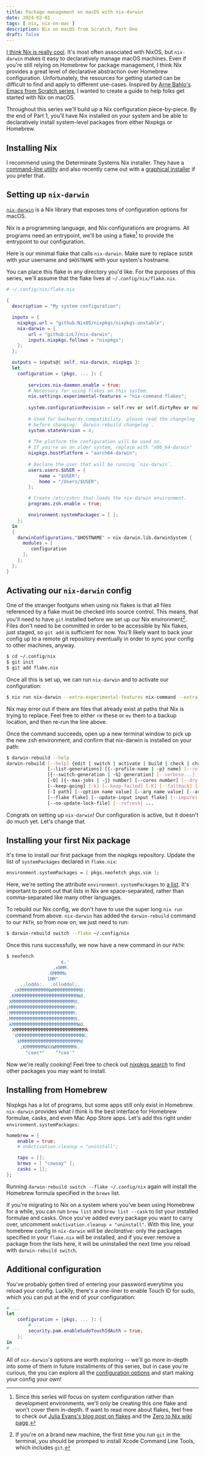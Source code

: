 ```yaml
---
title: Package management on macOS with nix-darwin
date: 2024-02-01
tags: [ nix, nix-on-mac ]
description: Nix on macOS from Scratch, Part One
draft: false
---
```


[I think Nix is really cool](https://davi.sh/blog/2023/12/what-i-like-about-nix/). It's most often
associated with NixOS, but `nix-darwin` makes it easy to declaratively manage macOS machines. Even
if you're still relying on Homebrew for package management, I think Nix provides a great level of
declarative abstraction over Homebrew configuration. Unfortunately, the resources for getting
started can be difficult to find and apply to different use-cases. Inspired by [Arne Bahlo's Emacs
from Scratch series](https://arne.me/articles/emacs-from-scratch-part-one-foundations), I wanted to
create a guide to help folks get started with Nix on macOS.

Throughout this series we'll build up a Nix configuration piece-by-piece. By the end of Part 1,
you'll have Nix installed on your system and be able to declaratively install system-level packages
from either Nixpkgs or Homebrew.

## Installing Nix
I recommend using the Determinate Systems Nix installer. They have a [command-line
utility](https://github.com/DeterminateSystems/nix-installer) and also recently came out with a
[graphical installer](https://determinate.systems/posts/graphical-nix-installer) if you prefer that.

## Setting up `nix-darwin`
[`nix-darwin`](https://github.com/LnL7/nix-darwin) is a Nix library that exposes tons of
configuration options for macOS. 

Nix is a programming language, and Nix configurations are programs.  All programs need an
entrypoint, we'll be using a flake[^1] to provide the entrypoint to our configuration.

[^1]: Since this series will focus on system configuration rather than development environments,
    we'll only be creating this one flake and won't cover them in-depth. If want to read more about
    flakes, feel free to check out [Julia Evans's blog post on
    flakes](https://jvns.ca/blog/2023/11/11/notes-on-nix-flakes/) and the [Zero to Nix wiki
    page](https://zero-to-nix.com/concepts/flakes).
    

Here is our minimal flake that calls `nix-darwin`. Make sure to replace `$USER` with your username
and `$HOSTNAME` with your system's hostname.

You can place this flake in any directory you'd like. For the purposes of this series, we'll assume
that the flake lives at `~/.config/nix/flake.nix`.

```nix
# ~/.config/nix/flake.nix

{
  description = "My system configuration";

  inputs = {
    nixpkgs.url = "github:NixOS/nixpkgs/nixpkgs-unstable";
    nix-darwin = {
        url = "github:LnL7/nix-darwin";
        inputs.nixpkgs.follows = "nixpkgs";
    };
  };

  outputs = inputs@{ self, nix-darwin, nixpkgs }:
  let
    configuration = {pkgs, ... }: {
        
        services.nix-daemon.enable = true;
        # Necessary for using flakes on this system.
        nix.settings.experimental-features = "nix-command flakes";
        
        system.configurationRevision = self.rev or self.dirtyRev or null;
        
        # Used for backwards compatibility. please read the changelog 
        # before changing: `darwin-rebuild changelog`.
        system.stateVersion = 4;
        
        # The platform the configuration will be used on.
        # If you're on an older system, replace with "x86_64-darwin"
        nixpkgs.hostPlatform = "aarch64-darwin"; 
        
        # Declare the user that will be running `nix-darwin`.
        users.users.$USER = {
            name = "$USER";
            home = "/Users/$USER";
        };

        # Create /etc/zshrc that loads the nix-darwin environment. 
        programs.zsh.enable = true;

        environment.systemPackages = [ ];
    };
  in
  {
    darwinConfigurations."$HOSTNAME" = nix-darwin.lib.darwinSystem {
      modules = [ 
         configuration
      ];
    };
  };
}
```

## Activating our `nix-darwin` config
One of the stranger footguns when using nix flakes is that all files referenced by a flake must be
checked into source control. This means, that you'll need to have `git` installed before we set up
our Nix environment[^2]. Files don't need to be committed in order to be accessible by Nix flakes,
just staged, so `git add` is sufficient for now. You'll likely want to back your config up to a remote git repository eventually in order to sync your config to other machines, anyway.

[^2]: If you're on a brand new machine, the first time you run `git` in the terminal, you should be
    promped to install Xcode Command Line Tools, which includes `git`.

```bash
$ cd ~/.config/nix
$ git init
$ git add flake.nix
```

Once all this is set up, we can run `nix-darwin` and to activate our configuration:

```bash
$ nix run nix-darwin --extra-experimental-features nix-command --extra-experimental-features flakes -- switch --flake ~/.config/nix
```

Nix may error out if there are files that already exist at paths that Nix is trying to replace. Feel
free to either `rm` these or `mv` them to a backup location, and then re-run the line above.

Once the command succeeds, open up a new terminal window to pick up the new zsh environment, and
confirm that nix-darwin is installed on your path:

```bash
$ darwin-rebuild --help
darwin-rebuild [--help] {edit | switch | activate | build | check | changelog}
               [--list-generations] [{--profile-name | -p} name] [--rollback]
               [{--switch-generation | -G} generation] [--verbose...] [-v...]
               [-Q] [{--max-jobs | -j} number] [--cores number] [--dry-run]
               [--keep-going] [-k] [--keep-failed] [-K] [--fallback] [--show-trace]
               [-I path] [--option name value] [--arg name value] [--argstr name value]
               [--flake flake] [--update-input input flake] [--impure] [--recreate-lock-file]
               [--no-update-lock-file] [--refresh] ...
```

Congrats on setting up `nix-darwin`! Our configuration is active, but it doesn't do much yet. Let's
change that.

## Installing your first Nix package
It's time to install our first package from the nixpkgs repository. Update the list of 
`systemPackages` declared in `flake.nix`:

```nix
environment.systemPackages = [ pkgs.neofetch pkgs.vim ];
```

Here, we're setting the attribute `environment.systemPackages` to [a
list](https://nixos.org/manual/nix/stable/language/values#list). It's important to point out that
lists in Nix are space-separated, rather than comma-separated like many other languages.

To rebuild our Nix config, we don't have to use the super long `nix run` command from above. 
`nix-darwin` has added the `darwin-rebuild` command to our `PATH`, so from now on, we just need
to run:

```bash
$ darwin-rebuild switch --flake ~/.config/nix
```

Once this runs successfully, we now have a new command in our `PATH`:

```bash
$ neofetch
                    c.'
                 ,xNMM.
               .OMMMMo
               lMM"
     .;loddo:.  .olloddol;.
   cKMMMMMMMMMMNWMMMMMMMMMM0:
 .KMMMMMMMMMMMMMMMMMMMMMMMWd.
 XMMMMMMMMMMMMMMMMMMMMMMMX.
;MMMMMMMMMMMMMMMMMMMMMMMM:
:MMMMMMMMMMMMMMMMMMMMMMMM:
.MMMMMMMMMMMMMMMMMMMMMMMMX.
 kMMMMMMMMMMMMMMMMMMMMMMMMWd.
 'XMMMMMMMMMMMMMMMMMMMMMMMMMMk
  'XMMMMMMMMMMMMMMMMMMMMMMMMK.
    kMMMMMMMMMMMMMMMMMMMMMMd
     ;KMMMMMMMWXXWMMMMMMMk.
       "cooc*"    "*coo'"
```

Now we're really cooking! Feel free to check out [nixpkgs search](https://search.nixos.org/packages)
to find other packages you may want to install.

## Installing from Homebrew
Nixpkgs has a lot of programs, but some apps still only exist in Homebrew. `nix-darwin` provides
what I think is the best interface for Homebrew formulae, casks, and even Mac App Store apps. Let's
add this right under `environment.systemPackages`:

```nix
homebrew = {
    enable = true;
    # onActivation.cleanup = "uninstall";

    taps = [];
    brews = [ "cowsay" ];
    casks = [];
};
```

Running `darwin-rebuild switch --flake ~/.config/nix` again will install the Homebrew formula
specified in the `brews` list.

If you're migrating to Nix on a system where you've been using Homebrew for a while, you can run
`brew list` and `brew list --cask` to list your installed formulae and casks. Once you've added
every package you want to carry over, uncomment `onActivation.cleanup = "uninstall"`. With this
line, your homebrew config in `nix-darwin` will be *declarative*: only the packages specified in
your `flake.nix` will be installed, and if you ever remove a package from the lists here, it will be
uninstalled the next time you reload with `darwin-rebuild switch`.

## Additional configuration
You've probably gotten tired of entering your password everytime you reload your config. Luckily, there's a one-liner to enable Touch ID for sudo, which you can put at the end of your configuration:
```nix
# ...
let
    configuration = {pkgs, ... }: {
        # ...
        security.pam.enableSudoTouchIdAuth = true;
    }; 
in
# ...
```

All of `nix-darwin`'s options are worth exploring -- we'll go more in-depth into some of them in
future installments of this series, but in case you're curious, the you can explore all the
[configuration options](https://daiderd.com/nix-darwin/manual/index.html) and start making your
config your own!



